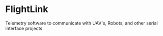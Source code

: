 # FlightLink
Telemetry software to communicate with UAV's, Robots, and other serial interface projects
